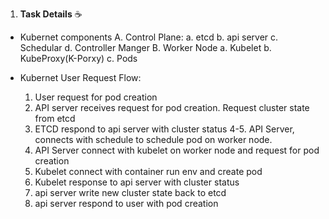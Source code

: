 1. **Task Details** ☕️
- Kubernet components 
  A. Control Plane:
    a. etcd
    b. api server
    c. Schedular
    d. Controller Manger
  B. Worker Node
    a. Kubelet
    b. KubeProxy(K-Porxy)
    c. Pods

- Kubernet User Request Flow:
  1. User request for pod creation
  2. API server receives request for pod creation. Request cluster state from etcd
  3. ETCD respond to api server with cluster status
  4-5. API Server, connects with schedule to schedule pod on worker node.
  6. API Server connect with kubelet on worker node and request for pod creation
  7. Kubelet connect with container run env and create pod
  8. Kubelet response to api server with cluster status
  9. api server write new cluster state back to etcd
  10. api server respond to user with pod creation


